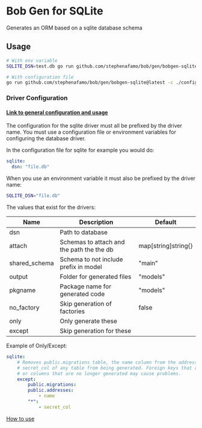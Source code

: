# Bob Gen for SQLite

Generates an ORM based on a sqlite database schema

## Usage

```sh
# With env variable
SQLITE_DSN=test.db go run github.com/stephenafamo/bob/gen/bobgen-sqlite@latest

# With configuration file
go run github.com/stephenafamo/bob/gen/bobgen-sqlite@latest -c ./config/bobgen.yaml
```

### Driver Configuration

#### [Link to general configuration and usage](..)

The configuration for the sqlite driver must all be prefixed by the driver name. You must use a configuration file or environment variables for configuring the database driver.

In the configuration file for sqlite for example you would do:

```yaml
sqlite:
  dsn: "file.db"
```

When you use an environment variable it must also be prefixed by the driver name:

```sh
SQLITE_DSN="file.db"
```

The values that exist for the drivers:

| Name          | Description                               | Default             |
|---------------|-------------------------------------------|---------------------|
| dsn           | Path to database                          |                     |
| attach        | Schemas to attach and the path the the db | map[string]string{} |
| shared_schema | Schema to not include prefix in model     | "main"              |
| output        | Folder for generated files                | "models"            |
| pkgname       | Package name for generated code           | "models"            |
| no_factory    | Skip generation of factories              | false               |
| only          | Only generate these                       |                     |
| except        | Skip generation for these                 |                     |

Example of Only/Except:

```yaml
sqlite:
    # Removes public.migrations table, the name column from the addresses table, and
    # secret_col of any table from being generated. Foreign keys that reference tables
    # or columns that are no longer generated may cause problems.
    except:
        public.migrations:
        public.addresses:
            - name
        "*":
            - secret_col
```

[How to use](..)
